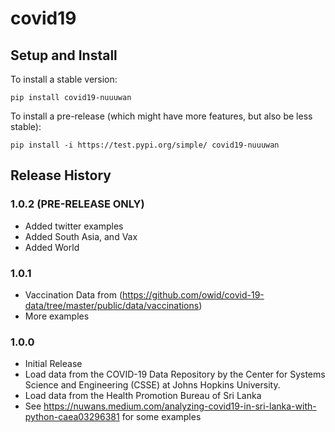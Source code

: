 # covid19

## Setup and Install

To install a stable version:

```
pip install covid19-nuuuwan
```

To install a pre-release (which might have more features, but also be
less stable):

```
pip install -i https://test.pypi.org/simple/ covid19-nuuuwan
```

## Release History

### 1.0.2 (PRE-RELEASE ONLY)
* Added twitter examples
* Added South Asia, and Vax
* Added World

### 1.0.1

* Vaccination Data from (https://github.com/owid/covid-19-data/tree/master/public/data/vaccinations)
* More examples

### 1.0.0

* Initial Release
* Load data from the COVID-19 Data Repository by the Center for Systems Science and Engineering (CSSE) at Johns Hopkins University.
* Load data from the Health Promotion Bureau of Sri Lanka
* See https://nuwans.medium.com/analyzing-covid19-in-sri-lanka-with-python-caea03296381 for some examples
